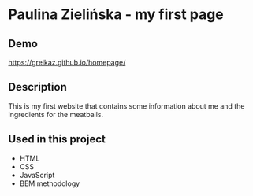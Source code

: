 # Paulina Zielińska - my first page

## Demo

https://grelkaz.github.io/homepage/

## Description

This is my first website that contains some information about me and the ingredients for the meatballs.

## Used in this project

- HTML
- CSS
- JavaScript
- BEM methodology

